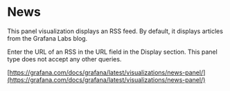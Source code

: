 # News

This panel visualization displays an RSS feed. By default, it displays articles from the Grafana Labs blog.

Enter the URL of an RSS in the URL field in the Display section. This panel type does not accept any other queries.

[https://grafana.com/docs/grafana/latest/visualizations/news-panel/](https://grafana.com/docs/grafana/latest/visualizations/news-panel/)
